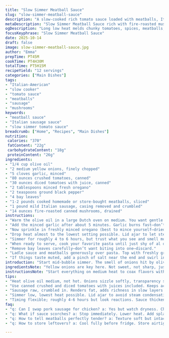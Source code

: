 ```yaml
---
title: "Slow Simmer Meatball Sauce"
slug: "slow-simmer-meatball-sauce"
description: "A slow-cooked rich tomato sauce loaded with meatballs, Italian sausage, mushrooms, and fresh herbs. Simmered low and slow to bring out deep flavors. Emphasis on textures in onions and garlic, careful heat control, and layering of ingredients to avoid burning or uneven cooking. Uses a combination of crushed and diced tomatoes for body and chunkiness. Incorporates bay leaves for subtle earthiness. Adapted to use pork sausage instead of hot for a milder bite and swapped mushrooms for fire-roasted for an earthier touch. Long simmer softens meat while infusing sauce with intense aroma. Pasta and cheese finish the dish. Serves a crowd. "
metaDescription: "Slow Simmer Meatball Sauce rich with fire-roasted mushrooms, mild Italian sausage, and layered herbs. Long low simmer for tender meatballs and deep tomato flavor."
ogDescription: "Long low heat melds chunky tomatoes, spices, meatballs, sausage, and mushrooms. Savory Italian-American sauce with texture, layers, and aroma to build."
focusKeyphrase: "Slow Simmer Meatball Sauce"
date: 2025-10-14
draft: false
image: slow-simmer-meatball-sauce.jpg
author: "Emma"
prepTime: PT45M
cookTime: PT4H30M
totalTime: PT5H15M
recipeYield: "12 servings"
categories: ["Main Dishes"]
tags:
- "Italian-American"
- "slow cooker"
- "tomato sauce"
- "meatballs"
- "sausage"
- "mushrooms"
keywords:
- "meatball sauce"
- "Italian sausage sauce"
- "slow simmer tomato sauce"
breadcrumb: ["Home", "Recipes", "Main Dishes"]
nutrition: 
 calories: "370"
 fatContent: "22g"
 carbohydrateContent: "18g"
 proteinContent: "26g"
ingredients:
- "1/4 cup olive oil"
- "2 medium yellow onions, finely chopped"
- "5 cloves garlic, minced"
- "80 ounces crushed tomatoes, canned"
- "30 ounces diced tomatoes with juice, canned"
- "2 tablespoons minced fresh oregano"
- "2 teaspoons ground black pepper"
- "4 bay leaves"
- "1-2 pounds cooked homemade or store-bought meatballs, sliced"
- "1 pound mild Italian sausage, casing removed and crumbled"
- "14 ounces fire-roasted canned mushrooms, drained"
instructions:
- "Warm the olive oil in a large Dutch oven on medium. You want gentle heat but hot enough so onions sizzle when they hit the pan. Toss in the finely chopped onions. Stir regularly, keep an eye—the onions should go translucent, glossy but not browning. This softness builds foundation flavor."
- "Add the minced garlic after about 5 minutes. Garlic burns fast—don’t add too soon or it’ll turn bitter. Stir constantly, smell the garlicky aroma building. When fragrant but before color, dump in the crushed tomatoes and diced tomatoes with their juices. Use everything in the cans to keep sauce deep and textured."
- "Now sprinkle in freshly minced oregano (best to mince yourself—dried feels flat to me), ground black pepper, and slide in the bay leaves like little flavor bombs. Stir. Then add sliced meatballs. These should be pre-cooked, whether from fridge or frozen and thawed. Crumble in mild Italian sausage raw, letting it render fat slowly and add richness. Fold in drained fire-roasted mushrooms instead of canned plain for a more robust earthiness."
- "Drop heat almost to the lowest setting possible. Lid ajar to let steam sneak out. Watch bubbles—barely a simmer, not rolling or burning. If sauce starts sticking, stir gently but often to prevent scorch marks. If scorching happens, add a splash of water or red wine to rescue pan bits without diluting flavor."
- "Simmer for roughly 4 to 6 hours, but trust what you see and smell more than clock. The sauce will thicken, darken in color, and deepen aromas. Meatballs become tender inside, sausage softens and melds. Mushrooms plump up, onions dissolve, and little tomato bits break down releasing their juice. You should see the crust forming just a bit on the bottom—thin and golden—that’s flavor gold. Stir every 30 minutes or so."
- "When ready to serve, cook your favorite pasta until just shy of al dente—remember it will soak sauce and soften further. Drain well, but keep some pasta water handy to loosen sauce if needed."
- "Remove bay leaves carefully—don’t want biting into one—discard."
- "Ladle sauce and meatballs generously over pasta. Top with freshly grated Parmesan or Pecorino cheeses. Crushed red chili flakes if you want some fire. Stir a bit and enjoy the layers—meaty, herby, tomato tang, and heat."
- "If things taste muted, add a pinch of salt near the end and swirl in a teaspoon of balsamic vinegar to brighten. Always adjust seasonings last."
introduction: "Start mid-bubble simmer. The smell of onions hit by olive oil, the soft hiss of garlic following on—aromas that pull you closer to the pot. The crushed tomatoes hitting that heat, splattering with a sharp pop, thickening as secrets unfold during long, low simmer. I’ve learned to trust what I see and smell over rigid time. Mushrooms bring an earthiness, sausage a juicy savoriness, and those meatballs? Tender chunks that soak up all. Bay leaves tucked in, steam venting just enough. It’s about rhythm and patience. The sauce thick, rich, complex—ready to drown in pasta."
ingredientsNote: "Yellow onions are key here. Not sweet, not sharp, just right for the depth needed. Swap garlic cloves quantity if fresh cloves small or large. Sausage is better mild for more crowd-pleasing; swap pork for chicken for lighter version but watch for dryness. Fire-roasted mushrooms raise the umami game—sub canned plain mushrooms if unavailable but drain well to stop recipe from getting watery. If fresh oregano scarce, use dried but sharp and fresh or add a pinch of marjoram to mimic. Crushed and diced tomatoes combined give good texture—puree one can if you want smoother sauce. Olive oil quality matters, medium heat helps slowly bloom flavors but avoid scorching the garlic."
instructionsNote: "Start everything on medium heat to coax flavors without burning. Onions turning transparent is your signal, that sizzling sound softens. Garlic gets added carefully; burnt garlic ruins sauces fast—listen for the sweet pop in smell, not bitter. Tomatoes added with juices keep acidity balanced, do not drain. Herbs and spices early so they allocate flavor time. Meatballs pre-cooked save time and resolve texture; sausage added raw to render fat and disperse richness in layers. Mushrooms drained and fire-roasted elevate earthiness, avoid watery mess. Very low simmer, lid slightly off, stops condensation watering sauce down—stir every half hour to prevent bottom crust fire, but don’t over-stir or you lose structure. Check thickness visually; sauce should coat the back of your spoon like velvet. Save pasta water for finishing to perfect saucing. Bay leaves removed pre-eating to avoid rough chewing. Lastly, seasoning adjustments post-cook brighten depth. Time is flexible; sensory cues rule."
tips:
- "Heat olive oil medium, not hot. Onions sizzle softly, transparency signals ready. Patient stir prevents crisping or browning. Builds deep foundation flavor; texture matters here. Garlic goes in only once onions are translucent, avoid bitter char or burnt taste."
- "Use canned crushed and diced tomatoes with juices included. Keeps acidity balanced, chunky texture layered; pureed tomatoes if smoother wanted. Herbs early; fresh oregano better than dried for punch. Bay leaves tucked in whole, remove before serving to dodge woody chunks."
- "Sausage raw, crumbled in. Renders fat, adds richness in slow layers. Meatballs pre-cooked, sliced—adds texture and meaty bites, thaw fully if frozen. Mushrooms drained well; fire-roasted version boosts umami. Plain canned mushrooms okay, but water sogs sauce down if not drained."
- "Simmer low, lowest heat possible. Lid ajar to avoid steam condensation pooling. Stir every 30 minutes to prevent scorching. If scorch marks start, splash water or red wine—keeps bits but rescues flavor. Watch bubbles—not rolling boil; gentle barely-there bubbles signal steady cooking."
- "Timing flexible; roughly 4-6 hours but look reactions. Sauce thickens, darkens, aromas deepen—onions dissolve, mushrooms plump, meat softens. Crust on bottom thin and golden shows flavor development. Adjust seasoning at end: salt pinch, splash balsamic brightens flavors, cheese topping adds depth."
faq:
- "q: Can I swap pork sausage for chicken? a: Yes but watch dryness. Chicken leaner, so add fat or oil. Texture changes; less rich. Sausage spices maybe adjusted. Use milder chicken sausage if possible or moisten with broth during simmer."
- "q: What if sauce scorches? a: Stop immediately. Lower heat. Add splash water or red wine to loosen stuck bits. Stir gently; keep bubbles small. Frequent stirring prevents burning; thicker pot bottom helps distribute heat better. Backup: use heavy-bottom pot or diffuser."
- "q: How to tell meatballs perfectly tender? a: Texture soft but intact. Taste test piece after few hours. Should break down inside but not disintegrate. Smell rich, aromas melded. Mushrooms and onions soften too. Visual cues — chunks stay but yield when poked."
- "q: How to store leftovers? a: Cool fully before fridge. Store airtight; last 3-4 days chilled. Freeze in portioned containers up to 3 months. Reheat slowly, low simmer or microwave with lid loose. Add splash water if thickened too much. Re-season slightly after reheating if flavor muted."

---
```

